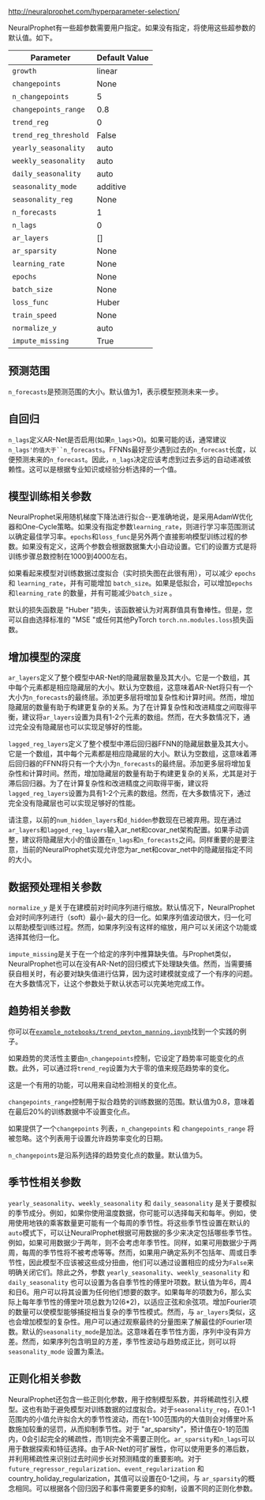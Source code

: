 http://neuralprophet.com/hyperparameter-selection/

NeuralProphet有一些超参数需要用户指定。如果没有指定，将使用这些超参数的默认值。如下。

| Parameter             | Default Value |
| --------------------- | ------------- |
| `growth`              | linear        |
| `changepoints`        | None          |
| `n_changepoints`      | 5             |
| `changepoints_range`  | 0.8           |
| `trend_reg`           | 0             |
| `trend_reg_threshold` | False         |
| `yearly_seasonality`  | auto          |
| `weekly_seasonality`  | auto          |
| `daily_seasonality`   | auto          |
| `seasonality_mode`    | additive      |
| `seasonality_reg`     | None          |
| `n_forecasts`         | 1             |
| `n_lags`              | 0             |
| `ar_layers`           | []            |
| `ar_sparsity`         | None          |
| `learning_rate`       | None          |
| `epochs`              | None          |
| `batch_size`          | None          |
| `loss_func`           | Huber         |
| `train_speed`         | None          |
| `normalize_y`         | auto          |
| `impute_missing`      | True          |



## 预测范围

`n_forecasts`是预测范围的大小。默认值为1，表示模型预测未来一步。

## 自回归

`n_lags`定义AR-Net是否启用(如果`n_lags`>0)。如果可能的话，通常建议`n_lags'的值大于``n_forecasts`。FFNNs最好至少遇到过去的`n_forecast`长度，以便预测未来的`n_forecast`。因此，`n_lags`决定应该考虑到过去多远的自动递减依赖性。这可以是根据专业知识或经验分析选择的一个值。

## 模型训练相关参数

NeuralProphet采用随机梯度下降法进行拟合--更准确地说，是采用AdamW优化器和One-Cycle策略。如果没有指定参数`learning_rate`，则进行学习率范围测试以确定最佳学习率。`epochs`和`loss_func`是另外两个直接影响模型训练过程的参数。如果没有定义，这两个参数会根据数据集大小自动设置。它们的设置方式是将训练步骤总数控制在1000到4000左右。

如果看起来模型对训练数据过度拟合（实时损失图在此很有用），可以减少 `epochs` 和 `learning_rate`，并有可能增加 `batch_size`。如果是低拟合，可以增加`epochs` 和`learning_rate` 的数量，并有可能减少`batch_size` 。

默认的损失函数是 "Huber "损失，该函数被认为对离群值具有鲁棒性。但是，您可以自由选择标准的 "MSE "或任何其他PyTorch `torch.nn.modules.loss`损失函数。

## 增加模型的深度

`ar_layers`定义了整个模型中AR-Net的隐藏层数量及其大小。它是一个数组，其中每个元素都是相应隐藏层的大小。默认为空数组，这意味着AR-Net将只有一个大小为`n_forecasts`的最终层。添加更多层将增加复杂性和计算时间。然而，增加隐藏层的数量有助于构建更复杂的关系。为了在计算复杂性和改进精度之间取得平衡，建议将`ar_layers`设置为具有1-2个元素的数组。然而，在大多数情况下，通过完全没有隐藏层也可以实现足够好的性能。

`lagged_reg_layers`定义了整个模型中滞后回归器FFNN的隐藏层数量及其大小。它是一个数组，其中每个元素都是相应隐藏层的大小。默认为空数组，这意味着滞后回归器的FFNN将只有一个大小为`n_forecasts`的最终层。添加更多层将增加复杂性和计算时间。然而，增加隐藏层的数量有助于构建更复杂的关系，尤其是对于滞后回归器。为了在计算复杂性和改进精度之间取得平衡，建议将`lagged_reg_layers`设置为具有1-2个元素的数组。然而，在大多数情况下，通过完全没有隐藏层也可以实现足够好的性能。

请注意，以前的`num_hidden_layers`和`d_hidden`参数现在已被弃用。现在通过`ar_layers`和`lagged_reg_layers`输入ar_net和covar_net架构配置。如果手动调整，建议将隐藏层大小的值设置在`n_lags`和`n_forecasts`之间。同样重要的是要注意，当前的NeuralProphet实现允许您为ar_net和covar_net中的隐藏层指定不同的大小。


## 数据预处理相关参数

`normalize_y` 是关于在建模前对时间序列进行缩放。默认情况下，NeuralProphet会对时间序列进行（soft）最小-最大的归一化。如果序列值波动很大，归一化可以帮助模型训练过程。然而，如果序列没有这样的缩放，用户可以关闭这个功能或选择其他归一化。

`impute_missing`是关于在一个给定的序列中推算缺失值。与Prophet类似，NeuralProphet也可以在没有AR-Net的回归模式下处理缺失值。然而，当需要捕获自相关时，有必要对缺失值进行估算，因为这时建模就变成了一个有序的问题。在大多数情况下，让这个参数处于默认状态可以完美地完成工作。

## 趋势相关参数

你可以在[`example_notebooks/trend_peyton_manning.ipynb`](https://github.com/ourownstory/neural_prophet/blob/master/example_notebooks/trend_peyton_manning.ipynb)找到一个实践的例子。

如果趋势的灵活性主要由`n_changepoints`控制，它设定了趋势率可能变化的点数。此外，可以通过将`trend_reg`设置为大于零的值来规范趋势率的变化。

这是一个有用的功能，可以用来自动检测相关的变化点。

`changepoints_range`控制用于拟合趋势的训练数据的范围。默认值为0.8，意味着在最后20%的训练数据中不设置变化点。

如果提供了一个`changepoints` 列表，`n_changepoints` 和 `changepoints_range` 将被忽略。这个列表用于设置允许趋势率变化的日期。

`n_changepoints`是沿系列选择的趋势变化点的数量。默认值为5。

## 季节性相关参数

`yearly_seasonality`、`weekly_seasonality` 和 `daily_seasonality` 是关于要模拟的季节成分。例如，如果你使用温度数据，你可能可以选择每天和每年。例如，使用使用地铁的乘客数量更可能有一个每周的季节性。将这些季节性设置在默认的`auto`模式下，可以让NeuralProphet根据可用数据的多少来决定包括哪些季节性。例如，如果可用数据少于两年，则不会考虑年季节性。同样，如果可用数据少于两周，每周的季节性将不被考虑等等。然而，如果用户确定系列不包括年、周或日季节性，因此模型不应该被这些成分扭曲，他们可以通过设置相应的成分为`False`来明确关闭它们。除此之外，参数 `yearly_seasonality`、`weekly_seasonality` 和 `daily_seasonality` 也可以设置为各自季节性的傅里叶项数。默认值为年6，周4和日6。用户可以将其设置为任何他们想要的数字。如果每年的项数为6，那么实际上每年季节性的傅里叶项总数为12(6*2)，以适应正弦和余弦项。增加Fourier项的数量可以使模型能够捕捉相当复杂的季节性模式。然而，与 `ar_layers`类似，这也会增加模型的复杂性。用户可以通过观察最终的分量图来了解最佳的Fourier项数。默认的`seasonality_mode`是加法。这意味着在季节性方面，序列中没有异方差。然而，如果序列包含明显的方差，季节性波动与趋势成正比，则可以将`seasonality_mode` 设置为乘法。

## 正则化相关参数

NeuralProphet还包含一些正则化参数，用于控制模型系数，并将稀疏性引入模型。这也有助于避免模型对训练数据的过度拟合。对于`seasonality_reg`，在0.1-1范围内的小值允许拟合大的季节性波动，而在1-100范围内的大值则会对傅里叶系数施加较重的惩罚，从而抑制季节性。对于 "ar_sparsity"，预计值在0-1的范围内，0会引起完全的稀疏性，而1则完全不需要正则化。`ar_sparsity`和`n_lags`可以用于数据探索和特征选择。由于AR-Net的可扩展性，你可以使用更多的滞后数，并利用稀疏性来识别过去时间步长对预测精度的重要影响。对于 `future_regressor_regularization`、`event_regularization` 和 country_holiday_regularization，其值可以设置在0-1之间，与 `ar_sparsity`的概念相同。可以根据各个回归因子和事件需要更多的抑制，设置不同的正则化参数。
